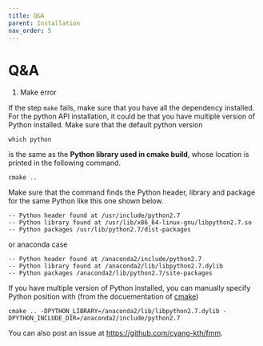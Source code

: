 ```yaml
---
title: Q&A
parent: Installation
nav_order: 5
---
```


# Q&A

1. Make error  

If the step `make` fails, make sure that you have all the dependency installed.
For the python API installation, it could be that you have multiple version of Python
installed. Make sure that the default python version
```
which python
```
is the same as the **Python library used in cmake build**, whose location is printed in
the following command.
```
cmake ..  
```

Make sure that the command finds the Python header, library and package for the same Python like this one shown below.

```
-- Python header found at /usr/include/python2.7
-- Python library found at /usr/lib/x86_64-linux-gnu/libpython2.7.so
-- Python packages /usr/lib/python2.7/dist-packages
```

or anaconda case

```
-- Python header found at /anaconda2/include/python2.7
-- Python library found at /anaconda2/lib/libpython2.7.dylib
-- Python packages /anaconda2/lib/python2.7/site-packages
```

If you have multiple version of Python installed, you can manually specify Python position
with (from the docuementation of [cmake](https://cmake.org/cmake/help/v3.0/module/FindPythonLibs.html))

```
cmake .. -DPYTHON_LIBRARY=/anaconda2/lib/libpython2.7.dylib -DPYTHON_INCLUDE_DIR=/anaconda2/include/python2.7
```

You can also post an issue at https://github.com/cyang-kth/fmm.
